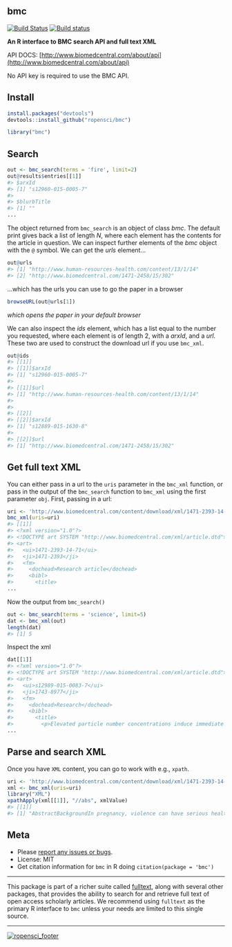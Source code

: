 bmc
---------



[![Build Status](https://api.travis-ci.org/ropensci/bmc.png)](https://travis-ci.org/ropensci/bmc)
[![Build status](https://ci.appveyor.com/api/projects/status/fitnci67m76iy0bg/branch/master)](https://ci.appveyor.com/project/sckott/bmc/branch/master)

**An R interface to BMC search API and full text XML**

API DOCS: [http://www.biomedcentral.com/about/api](http://www.biomedcentral.com/about/api)

No API key is required to use the BMC API.

## Install


```r
install.packages("devtools")
devtools::install_github("ropensci/bmc")
```


```r
library("bmc")
```

## Search


```r
out <- bmc_search(terms = 'fire', limit=2)
out@results$entries[[1]]
#> $arxId
#> [1] "s12960-015-0005-7"
#> 
#> $blurbTitle
#> [1] ""
...
```

The object returned from `bmc_search` is an object of class _bmc_. The default print gives back a list of length _N_, where each element has the contents for the article in question. We can inspect further elements of the _bmc_ object with the `@` symbol. We can get the _urls_ element...


```r
out@urls
#> [1] "http://www.human-resources-health.com/content/13/1/14"
#> [2] "http://www.biomedcentral.com/1471-2458/15/302"
```

...which has the urls you can use to go the paper in a browser


```r
browseURL(out@urls[1])
```

_which opens the paper in your default browser_

We can also inspect the _ids_ element, which has a list equal to the number you requested, where each element is of length 2, with a _arxId_, and a _url_. These two are used to construct the download url if you use `bmc_xml`.


```r
out@ids
#> [[1]]
#> [[1]]$arxId
#> [1] "s12960-015-0005-7"
#> 
#> [[1]]$url
#> [1] "http://www.human-resources-health.com/content/13/1/14"
#> 
#> 
#> [[2]]
#> [[2]]$arxId
#> [1] "s12889-015-1630-8"
#> 
#> [[2]]$url
#> [1] "http://www.biomedcentral.com/1471-2458/15/302"
```

## Get full text XML

You can either pass in a url to the `uris` parameter in the `bmc_xml` function, or pass in the output of the `bmc_search` function to `bmc_xml` using the first parameter `obj`. First, passing in a url:


```r
uri <- 'http://www.biomedcentral.com/content/download/xml/1471-2393-14-71.xml'
bmc_xml(uris=uri)
#> [[1]]
#> <?xml version="1.0"?>
#> <!DOCTYPE art SYSTEM "http://www.biomedcentral.com/xml/article.dtd">
#> <art>
#>   <ui>1471-2393-14-71</ui>
#>   <ji>1471-2393</ji>
#>   <fm>
#>     <dochead>Research article</dochead>
#>     <bibl>
#>       <title>
...
```

Now the output from `bmc_search()`


```r
out <- bmc_search(terms = 'science', limit=5)
dat <- bmc_xml(out)
length(dat)
#> [1] 5
```

Inspect the xml


```r
dat[[1]]
#> <?xml version="1.0"?>
#> <!DOCTYPE art SYSTEM "http://www.biomedcentral.com/xml/article.dtd">
#> <art>
#>   <ui>s12989-015-0083-7</ui>
#>   <ji>1743-8977</ji>
#>   <fm>
#>     <dochead>Research</dochead>
#>     <bibl>
#>       <title>
#>         <p>Elevated particle number concentrations induce immediate changes in heart rate variability: a panel study in individuals with impaired glucose metabolism or diabetes</p>
...
```

## Parse and search XML

Once you have `XML` content, you can go to work with e.g., `xpath`.


```r
uri <- 'http://www.biomedcentral.com/content/download/xml/1471-2393-14-71.xml'
xml <- bmc_xml(uris=uri)
library("XML")
xpathApply(xml[[1]], "//abs", xmlValue)
#> [[1]]
#> [1] "AbstractBackgroundIn pregnancy, violence can have serious health consequences that could affect both mother and child. In Ghana there are limited data on this subject. We sought to assess the relationship between physical violence during pregnancy and pregnancy outcomes (early pregnancy loss, perinatal mortality and neonatal mortality) in Ghana.MethodThe 2008 Ghana Demographic and Health Survey data were used. For the domestic violence module, 2563 women were approached of whom 2442 women completed the module. After excluding missing values and applying the weight factor, 1745 women remained. Logistic regression analysis was performed to assess the relationship between physical violence in pregnancy and adverse pregnancy outcomes with adjustments for potential confounders.ResultsAbout five percent of the women experienced violence during their pregnancy. Physical violence in pregnancy was positively associated with perinatal mortality and neonatal mortality, but not with early pregnancy loss. The differences remained largely unchanged after adjustment for age, parity, education level, wealth status, marital status and place of residence: adjusted odds ratios were 2.32; 95% CI: 1.34-4.01 for perinatal mortality, 1.86; 95% CI: 1.05-3.30 for neonatal mortality and 1.16; 95% CI: 0.60-2.24 for early pregnancy loss.ConclusionOur findings suggest that violence during pregnancy is related to adverse pregnancy outcomes in Ghana. Major efforts are needed to tackle violence during pregnancy. This can be achieved through measures that are directed towards the right target groups. Measures should include education, empowerment and improving socio-economic status of women."
```

## Meta

* Please [report any issues or bugs](https://github.com/ropensci/bmc/issues).
* License: MIT
* Get citation information for `bmc` in R doing `citation(package = 'bmc')`

---

This package is part of a richer suite called [fulltext](https://github.com/ropensci/fulltext), along with several other packages, that provides the ability to search for and retrieve full text of open access scholarly articles. We recommend using `fulltext` as the primary R interface to `bmc` unless your needs are limited to this single source.

---

[![ropensci_footer](http://ropensci.org/public_images/github_footer.png)](http://ropensci.org)
